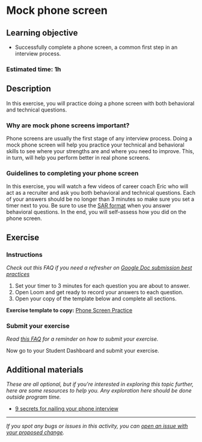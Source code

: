 # Mock phone screen

## Learning objective

- Successfully complete a phone screen, a common first step in an interview process.

### **Estimated time**: 1h

## Description

In this exercise, you will practice doing a phone screen with both behavioral and technical questions.

### Why are mock phone screens important?

Phone screens are usually the first stage of any interview process. Doing a mock phone screen will help you practice your technical and behavioral skills to see where your strengths are and where you need to improve. This, in turn, will help you perform better in real phone screens.

### Guidelines to completing your phone screen

In this exercise, you will watch a few videos of career coach Eric who will act as a recruiter and ask you both behavioral and technical questions. Each of your answers should be no longer than 3 minutes so make sure you set a timer next to you. Be sure to use the [SAR format](https://github.com/matovu-farid/curriculum-professional-skills/blob/main/interview-prep/what-does-sar-mean.md) when you answer behavioral questions. In the end, you will self-assess how you did on the phone screen.

## Exercise

### Instructions

_Check out this FAQ if you need a refresher on [Google Doc submission best practices](https://microverse.zendesk.com/hc/en-us/articles/360063156813)_

1. Set your timer to 3 minutes for each question you are about to answer.
2. Open Loom and get ready to record your answers to each question.
3. Open your copy of the template below and complete all sections.

**Exercise template to copy:** [Phone Screen Practice](https://docs.google.com/document/d/14UevFID4Du5X5Tyx3OYwaaedWo_r3t5uKB3tGqhNPNs/edit#heading=h.ul158hsp21zp)

### Submit your exercise

_Read [this FAQ](https://microverse.zendesk.com/hc/en-us/articles/360061344234) for a reminder on how to submit your exercise._

Now go to your Student Dashboard and submit your exercise.

## Additional materials

_These are all optional, but if you're interested in exploring this topic further, here are some resources to help you. Any exploration here should be done outside program time._

- [9 secrets for nailing your phone interview](https://www.job-hunt.org/recruiters/ace-phone-interviews.shtml)

---

_If you spot any bugs or issues in this activity, you can [open an issue with your proposed change](https://github.com/microverseinc/curriculum-transversal-skills/blob/main/git-github/articles/open_issue.md)._
